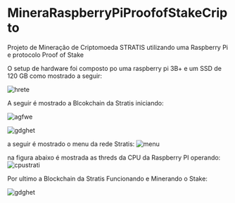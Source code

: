 # MineraRaspberryPiProofofStakeCripto
Projeto de Mineração de Criptomoeda STRATIS  utilizando uma Raspberry Pi e protocolo Proof of Stake

O setup de hardware foi  composto po uma raspberry pi 3B+ e um SSD de 120 GB como mostrado a seguir:

![hrete](https://user-images.githubusercontent.com/78816148/143179875-c07e367c-4087-455a-9bf5-3fad3399c47e.png)

A seguir é mostrado a Blcokchain da Stratis iniciando:

![agfwe](https://user-images.githubusercontent.com/78816148/143180336-0d3dfb85-1cfd-4705-8159-ab492d8ed0e9.png)

![gdghet](https://user-images.githubusercontent.com/78816148/143180567-ccf9928a-e21d-4790-b749-8b1795e5845a.png)

a seguir é mostrado o menu da  rede Stratis: 
![menu](https://user-images.githubusercontent.com/78816148/143180960-b0b15710-1093-41b0-b163-9fdc121b3b41.png)

na figura abaixo é mostrada  as threds da CPU da Raspberry PI operando:
![cpustrati](https://user-images.githubusercontent.com/78816148/143181247-74c00ae9-d347-425c-abc4-117accbb1e51.png)

Por ultimo a Blockchain da Stratis Funcionando e Minerando  o Stake:

![gdghet](https://user-images.githubusercontent.com/78816148/143181350-3ae35a0e-df96-4f3b-9640-7ce7c42e9373.png)
